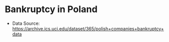 # Bankruptcy in Poland

- Data Source: https://archive.ics.uci.edu/dataset/365/polish+companies+bankruptcy+data
